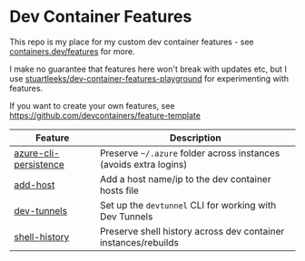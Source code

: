 # Dev Container Features

This repo is my place for my custom dev container features - see [containers.dev/features](https://containers.dev/features) for more.

I make no guarantee that features here won't break with updates etc, but I use [stuartleeks/dev-container-features-playground](https://github.com/stuartleeks/dev-container-features-playground) for experimenting with features.



If you want to create your own features, see <https://github.com/devcontainers/feature-template>

| Feature                                                      | Description                                                       |
| ------------------------------------------------------------ | ----------------------------------------------------------------- |
| [azure-cli-persistence](src/azure-cli-persistence/README.md) | Preserve `~/.azure` folder across instances (avoids extra logins) |
| [add-host](src/add-host/README.md)                           | Add a host name/ip to the dev container hosts file                |
| [dev-tunnels](src/dev-tunnels/README.md)                     | Set up the `devtunnel` CLI for working with Dev Tunnels           |
| [shell-history](src/shell-history/README.md)                 | Preserve shell history across dev container instances/rebuilds    |

